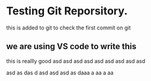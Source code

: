 # Testing Git Reporsitory.

this is added to git to check the first commit on git

## we are using VS code to write this

this is reallly good
asd
asd
asd
asd
asd
asd
asd
asd
asd

asd
as
das
d
asd
asd
asd
as
daaa
a
aa
a
aa
